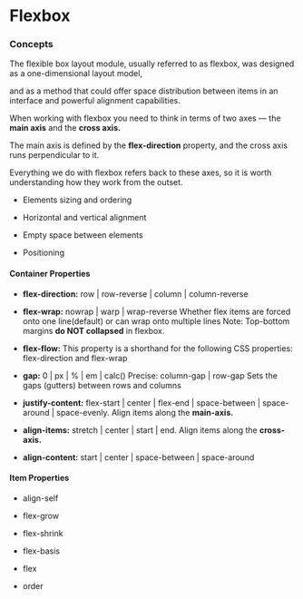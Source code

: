 # Flexbox


### Concepts ###

The flexible box layout module, usually referred to as flexbox, was designed as a one-dimensional layout model, 

and as a method that could offer space distribution between items in an interface and powerful alignment capabilities. 

When working with flexbox you need to think in terms of two axes — the **main axis** and the **cross axis.** 

The main axis is defined by the **flex-direction** property, and the cross axis runs perpendicular to it. 

Everything we do with flexbox refers back to these axes, so it is worth understanding how they work from the outset.

 - Elements sizing and ordering

 - Horizontal and vertical alignment

 - Empty space between elements

 - Positioning 


#### Container Properties ####

 - **flex-direction:**  row | row-reverse | column | column-reverse

 - **flex-wrap:** nowrap | warp | wrap-reverse
                  Whether flex items are forced onto one line(default) or can wrap onto multiple lines
			      Note: Top-bottom margins **do NOT collapsed** in flexbox.

 - **flex-flow:** This property is a shorthand for the following CSS properties: flex-direction and flex-wrap

 - **gap:**       0 | px | % | em | calc() 
                  Precise: column-gap | row-gap
                  Sets the gaps (gutters) between rows and columns 

 - **justify-content:**  flex-start | center | flex-end | space-between | space-around | space-evenly. 
                         Align items along the **main-axis.**

 - **align-items:**  stretch | center | start |  end. Align items along the **cross-axis.** 

 - **align-content:**  start | center | space-between | space-around 


#### Item Properties ####

 - align-self

 - flex-grow

 - flex-shrink

 - flex-basis

 - flex

 - order